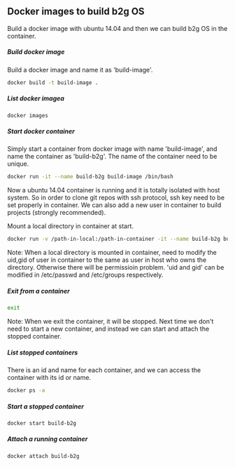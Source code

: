 ## Docker images to build b2g OS

Build a docker image with ubuntu 14.04 and then we can build b2g OS in the container.

##### Build docker image

Build a docker image and name it as 'build-image'.
```sh
docker build -t build-image .
```

##### List docker imagea

```sh
docker images
```

##### Start docker container

Simply start a container from docker image with name 'build-image', and name the container as 'build-b2g'. The name of the container need to be unique.
```sh
docker run -it --name build-b2g build-image /bin/bash
```

Now a ubuntu 14.04 container is running and it is totally isolated with host system.
So in order to clone git repos with ssh protocol, ssh key need to be set properly in container.
We can also add a new user in container to build projects (strongly recommended).

Mount a local directory in container at start.
```sh
docker run -v /path-in-local:/path-in-container -it --name build-b2g build-image /bin/bash
```
Note: When a local directory is mounted in container, need to modify the uid,gid of user in container to the same as user in host who owns the directory. Otherwise there will be permissioin problem. 'uid and gid' can be modified in /etc/passwd and /etc/groups respectively.

##### Exit from a container

```sh
exit
```
Note: When we exit the container, it will be stopped. Next time we don't need to start a new container, and instead we can start and attach the stopped container.

##### List stopped containers
There is an id and name for each container, and we can access the container with its id or name.
```sh
docker ps -a
```

##### Start a stopped container

```sh
docker start build-b2g
```

##### Attach a running container

```sh
docker attach build-b2g
```
